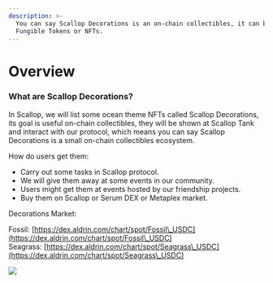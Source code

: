 ```yaml
---
description: >-
  You can say Scallop Decorations is an on-chain collectibles, it can be
  Fungible Tokens or NFTs.
---
```


# Overview

### **What are Scallop Decorations?**



In Scallop, we will list some ocean theme NFTs called Scallop Decorations, its goal is useful on-chain collectibles, they will be shown at Scallop Tank and interact with our protocol, which means you can say Scallop Decorations is a small on-chain collectibles ecosystem.

How do users get them:

* Carry out some tasks in Scallop protocol.&#x20;
* We will give them away at some events in our community.&#x20;
* Users might get them at events hosted by our friendship projects.&#x20;
* Buy them on Scallop or Serum DEX or Metaplex market.

Decorations Market:

Fossil: [https://dex.aldrin.com/chart/spot/Fossil\_USDC](https://dex.aldrin.com/chart/spot/Fossil\_USDC) \
Seagrass: [https://dex.aldrin.com/chart/spot/Seagrass\_USDC](https://dex.aldrin.com/chart/spot/Seagrass\_USDC)



![](https://lh5.googleusercontent.com/Ne4FCSct0Mg-Dn4kEeoTCWx69Znekyqs4iDYmPy\_gMz-aL5R9Tm\_e8PmhI0AW0MkS\_42r2kU8vxQnyM\_ZSmki23cHA9yu8Cf04HzGEvf2ANADWWzm7hAq0Enqd7cYN88pDDkTjaJMc8)
